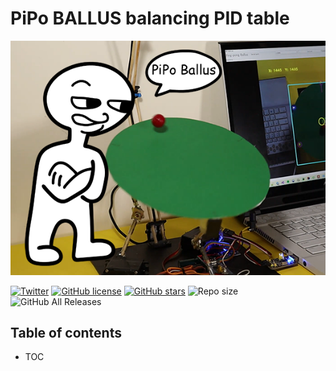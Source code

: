 # PiPo BALLUS balancing PID table

![Ballus](./GIT_IMAGES/ballus.png "Ballus")

[![Twitter](https://img.shields.io/twitter/url?style=social&url=https%3A%2F%2Ftwitter.com%2Ffern_hertz)](https://twitter.com/fern_hertz)
[![GitHub license](https://img.shields.io/github/license/XxOinvizioNxX/PiPo-Ballus)](https://github.com/XxOinvizioNxX/PiPo-Ballus/blob/main/LICENSE)
[![GitHub stars](https://img.shields.io/github/stars/XxOinvizioNxX/PiPo-Ballus)](https://github.com/XxOinvizioNxX/PiPo-Ballus/stargazers)
![Repo size](https://img.shields.io/github/repo-size/XxOinvizioNxX/PiPo-Ballus)
![GitHub All Releases](https://img.shields.io/github/downloads/XxOinvizioNxX/PiPo-Ballus/total "GitHub All Releases")

## Table of contents

- TOC
